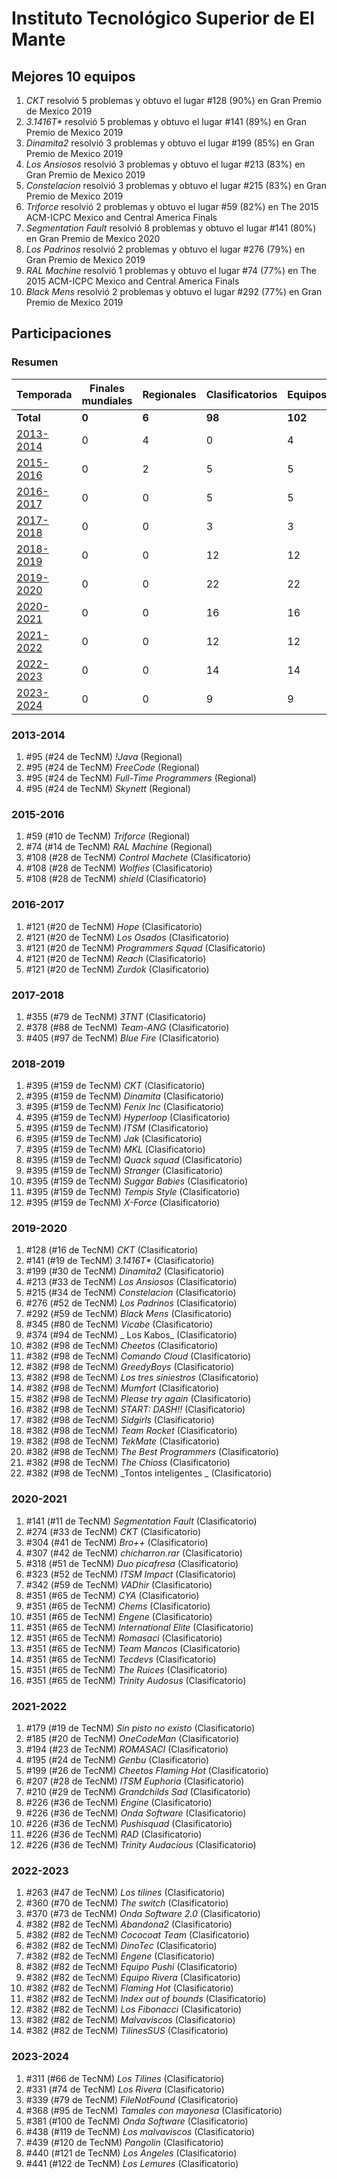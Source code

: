 ---
---

# Instituto Tecnológico Superior de El Mante

## Mejores 10 equipos

1. _CKT_ resolvió 5 problemas y obtuvo el lugar #128 (90%) en Gran Premio de Mexico 2019
1. _3.1416T*_ resolvió 5 problemas y obtuvo el lugar #141 (89%) en Gran Premio de Mexico 2019
1. _Dinamita2_ resolvió 3 problemas y obtuvo el lugar #199 (85%) en Gran Premio de Mexico 2019
1. _Los Ansiosos_ resolvió 3 problemas y obtuvo el lugar #213 (83%) en Gran Premio de Mexico 2019
1. _Constelacion_ resolvió 3 problemas y obtuvo el lugar #215 (83%) en Gran Premio de Mexico 2019
1. _Triforce_ resolvió 2 problemas y obtuvo el lugar #59 (82%) en The 2015 ACM-ICPC Mexico and Central America Finals
1. _Segmentation Fault_ resolvió 8 problemas y obtuvo el lugar #141 (80%) en Gran Premio de Mexico 2020
1. _Los Padrinos_ resolvió 2 problemas y obtuvo el lugar #276 (79%) en Gran Premio de Mexico 2019
1. _RAL Machine_ resolvió 1 problemas y obtuvo el lugar #74 (77%) en The 2015 ACM-ICPC Mexico and Central America Finals
1. _Black Mens_ resolvió 2 problemas y obtuvo el lugar #292 (77%) en Gran Premio de Mexico 2019

## Participaciones

### Resumen

| Temporada | Finales mundiales | Regionales | Clasificatorios | Equipos |
| --- | --- | --- | --- | --- |
| **Total** | **0** | **6** | **98** | **102** |
| [2013-2014](#2013-2014) | 0 | 4 | 0 | 4 |
| [2015-2016](#2015-2016) | 0 | 2 | 5 | 5 |
| [2016-2017](#2016-2017) | 0 | 0 | 5 | 5 |
| [2017-2018](#2017-2018) | 0 | 0 | 3 | 3 |
| [2018-2019](#2018-2019) | 0 | 0 | 12 | 12 |
| [2019-2020](#2019-2020) | 0 | 0 | 22 | 22 |
| [2020-2021](#2020-2021) | 0 | 0 | 16 | 16 |
| [2021-2022](#2021-2022) | 0 | 0 | 12 | 12 |
| [2022-2023](#2022-2023) | 0 | 0 | 14 | 14 |
| [2023-2024](#2023-2024) | 0 | 0 | 9 | 9 |

### 2013-2014

1. #95 (#24 de TecNM) _!Java_ (Regional)
1. #95 (#24 de TecNM) _FreeCode_ (Regional)
1. #95 (#24 de TecNM) _Full-Time Programmers_ (Regional)
1. #95 (#24 de TecNM) _Skynett_ (Regional)

### 2015-2016

1. #59 (#10 de TecNM) _Triforce_ (Regional)
1. #74 (#14 de TecNM) _RAL Machine_ (Regional)
1. #108 (#28 de TecNM) _Control Machete_ (Clasificatorio)
1. #108 (#28 de TecNM) _Wolfies_ (Clasificatorio)
1. #108 (#28 de TecNM) _shield_ (Clasificatorio)

### 2016-2017

1. #121 (#20 de TecNM) _Hope_ (Clasificatorio)
1. #121 (#20 de TecNM) _Los Osados_ (Clasificatorio)
1. #121 (#20 de TecNM) _Programmers Squad_ (Clasificatorio)
1. #121 (#20 de TecNM) _Reach_ (Clasificatorio)
1. #121 (#20 de TecNM) _Zurdok_ (Clasificatorio)

### 2017-2018

1. #355 (#79 de TecNM) _3TNT_ (Clasificatorio)
1. #378 (#88 de TecNM) _Team-ANG_ (Clasificatorio)
1. #405 (#97 de TecNM) _Blue Fire_ (Clasificatorio)

### 2018-2019

1. #395 (#159 de TecNM) _CKT_ (Clasificatorio)
1. #395 (#159 de TecNM) _Dinamita_ (Clasificatorio)
1. #395 (#159 de TecNM) _Fenix Inc_ (Clasificatorio)
1. #395 (#159 de TecNM) _Hyperloop_ (Clasificatorio)
1. #395 (#159 de TecNM) _ITSM_ (Clasificatorio)
1. #395 (#159 de TecNM) _Jak_ (Clasificatorio)
1. #395 (#159 de TecNM) _MKL_ (Clasificatorio)
1. #395 (#159 de TecNM) _Quack squad_ (Clasificatorio)
1. #395 (#159 de TecNM) _Stranger_ (Clasificatorio)
1. #395 (#159 de TecNM) _Suggar Babies_ (Clasificatorio)
1. #395 (#159 de TecNM) _Tempis Style_ (Clasificatorio)
1. #395 (#159 de TecNM) _X-Force_ (Clasificatorio)

### 2019-2020

1. #128 (#16 de TecNM) _CKT_ (Clasificatorio)
1. #141 (#19 de TecNM) _3.1416T*_ (Clasificatorio)
1. #199 (#30 de TecNM) _Dinamita2_ (Clasificatorio)
1. #213 (#33 de TecNM) _Los Ansiosos_ (Clasificatorio)
1. #215 (#34 de TecNM) _Constelacion_ (Clasificatorio)
1. #276 (#52 de TecNM) _Los Padrinos_ (Clasificatorio)
1. #292 (#59 de TecNM) _Black Mens_ (Clasificatorio)
1. #345 (#80 de TecNM) _Vicabe_ (Clasificatorio)
1. #374 (#94 de TecNM) _ Los Kabos_ (Clasificatorio)
1. #382 (#98 de TecNM) _Cheetos_ (Clasificatorio)
1. #382 (#98 de TecNM) _Comando Cloud_ (Clasificatorio)
1. #382 (#98 de TecNM) _GreedyBoys_ (Clasificatorio)
1. #382 (#98 de TecNM) _Los tres siniestros_ (Clasificatorio)
1. #382 (#98 de TecNM) _Mumfort_ (Clasificatorio)
1. #382 (#98 de TecNM) _Please try again_ (Clasificatorio)
1. #382 (#98 de TecNM) _START: DASH!!_ (Clasificatorio)
1. #382 (#98 de TecNM) _Sidgirls_ (Clasificatorio)
1. #382 (#98 de TecNM) _Team Rocket_ (Clasificatorio)
1. #382 (#98 de TecNM) _TekMate_ (Clasificatorio)
1. #382 (#98 de TecNM) _The Best Programmers_ (Clasificatorio)
1. #382 (#98 de TecNM) _The Chioss_ (Clasificatorio)
1. #382 (#98 de TecNM) _Tontos inteligentes _ (Clasificatorio)

### 2020-2021

1. #141 (#11 de TecNM) _Segmentation Fault_ (Clasificatorio)
1. #274 (#33 de TecNM) _CKT_ (Clasificatorio)
1. #304 (#41 de TecNM) _Bro++_ (Clasificatorio)
1. #307 (#42 de TecNM) _chicharron.rar_ (Clasificatorio)
1. #318 (#51 de TecNM) _Duo picafresa_ (Clasificatorio)
1. #323 (#52 de TecNM) _ITSM Impact_ (Clasificatorio)
1. #342 (#59 de TecNM) _VADhir_ (Clasificatorio)
1. #351 (#65 de TecNM) _CYA_ (Clasificatorio)
1. #351 (#65 de TecNM) _Chems_ (Clasificatorio)
1. #351 (#65 de TecNM) _Engene_ (Clasificatorio)
1. #351 (#65 de TecNM) _International Elite_ (Clasificatorio)
1. #351 (#65 de TecNM) _Romasaci_ (Clasificatorio)
1. #351 (#65 de TecNM) _Team Mancos_ (Clasificatorio)
1. #351 (#65 de TecNM) _Tecdevs_ (Clasificatorio)
1. #351 (#65 de TecNM) _The Ruices_ (Clasificatorio)
1. #351 (#65 de TecNM) _Trinity Audosus_ (Clasificatorio)

### 2021-2022

1. #179 (#19 de TecNM) _Sin pisto no existo_ (Clasificatorio)
1. #185 (#20 de TecNM) _OneCodeMan_ (Clasificatorio)
1. #194 (#23 de TecNM) _ROMASACI_ (Clasificatorio)
1. #195 (#24 de TecNM) _Genbu_ (Clasificatorio)
1. #199 (#26 de TecNM) _Cheetos Flaming Hot_ (Clasificatorio)
1. #207 (#28 de TecNM) _ITSM Euphoria_ (Clasificatorio)
1. #210 (#29 de TecNM) _Grandchilds Sad_ (Clasificatorio)
1. #226 (#36 de TecNM) _Engine_ (Clasificatorio)
1. #226 (#36 de TecNM) _Onda Software_ (Clasificatorio)
1. #226 (#36 de TecNM) _Pushisquad_ (Clasificatorio)
1. #226 (#36 de TecNM) _RAD_ (Clasificatorio)
1. #226 (#36 de TecNM) _Trinity Audacious_ (Clasificatorio)

### 2022-2023

1. #263 (#47 de TecNM) _Los tilines_ (Clasificatorio)
1. #360 (#70 de TecNM) _The switch_ (Clasificatorio)
1. #370 (#73 de TecNM) _Onda Software 2.0_ (Clasificatorio)
1. #382 (#82 de TecNM) _Abandona2_ (Clasificatorio)
1. #382 (#82 de TecNM) _Cococoat Team_ (Clasificatorio)
1. #382 (#82 de TecNM) _DinoTec_ (Clasificatorio)
1. #382 (#82 de TecNM) _Engene_ (Clasificatorio)
1. #382 (#82 de TecNM) _Equipo Pushi_ (Clasificatorio)
1. #382 (#82 de TecNM) _Equipo Rivera_ (Clasificatorio)
1. #382 (#82 de TecNM) _Flaming Hot_ (Clasificatorio)
1. #382 (#82 de TecNM) _Index out of bounds_ (Clasificatorio)
1. #382 (#82 de TecNM) _Los Fibonacci_ (Clasificatorio)
1. #382 (#82 de TecNM) _Malvaviscos_ (Clasificatorio)
1. #382 (#82 de TecNM) _TilinesSUS_ (Clasificatorio)

### 2023-2024

1. #311 (#66 de TecNM) _Los Tilines_ (Clasificatorio)
1. #331 (#74 de TecNM) _Los Rivera_ (Clasificatorio)
1. #339 (#79 de TecNM) _FileNotFound_ (Clasificatorio)
1. #368 (#95 de TecNM) _Tamales con mayonesa_ (Clasificatorio)
1. #381 (#100 de TecNM) _Onda Software_ (Clasificatorio)
1. #438 (#119 de TecNM) _Los malvaviscos_ (Clasificatorio)
1. #439 (#120 de TecNM) _Pangolin_ (Clasificatorio)
1. #440 (#121 de TecNM) _Los Angeles_ (Clasificatorio)
1. #441 (#122 de TecNM) _Los Lemures_ (Clasificatorio)



